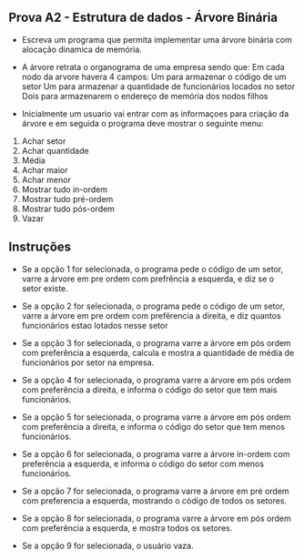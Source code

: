 ## Prova A2 - Estrutura de dados - Árvore Binária
- Escreva um programa que permita implementar uma árvore binária com alocação dinamica de memória.

- A árvore retrata o organograma de uma empresa sendo que:
Em cada nodo da arvore havera 4 campos:
Um para armazenar o código de um setor
Um para armazenar a quantidade de funcionários locados no setor
Dois para armazenarem o endereço de memória dos nodos filhos

- Inicialmente um usuario vai entrar com as informaçoes para criação da árvore
e em seguida o programa deve mostrar o seguinte menu:

1. Achar setor
2. Achar quantidade
3. Média
4. Achar maior
5. Achar menor
6. Mostrar tudo in-ordem
7. Mostrar tudo pré-ordem
8. Mostrar tudo pós-ordem
9. Vazar

## Instruções

- Se a opção 1 for selecionada, o programa pede o código de um setor, varre a árvore em pre ordem com prefrência
a esquerda, e diz se o setor existe.

- Se a opção 2 for selecionada, o programa pede o código de um setor, varre a árvore em pre ordem com prefêrencia a 
direita, e diz quantos funcionários estao lotados nesse setor

- Se a opção 3 for selecionada, o programa varre a árvore em pós ordem com preferência a esquerda, calcula e mostra a 
quantidade de média de funcionários por setor na empresa.

- Se a opção 4 for selecionada, o programa varre a árvore em pós ordem com preferência a direita, e informa o código do 
setor que tem mais funcionários.

- Se a opção 5 for selecionada, o programa varre a árvore em pós ordem com preferência a direita, e informa o código do 
setor que tem menos funcionários.

- Se a opção 6 for selecionada, o programa varre a árvore in-ordem com preferência a esquerda, e informa o código do 
setor com menos funcionários.

- Se a opção 7 for selecionada, o programa varre a árvore em pré ordem com preferencia a esquerda, mostrando o código de 
todos os setores.

- Se a opção 8 for selecionada, o programa varre a árvore em pós ordem com preferência a esquerda, e mostra todos os
setores.

- Se a opção 9 for selecionada, o usuário vaza.